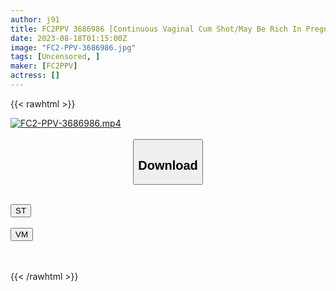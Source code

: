 ```yaml
---
author: j91
title: FC2PPV 3686986 [Continuous Vaginal Cum Shot/May Be Rich In Pregnancy] A Fair-Skinned And Busty Girl Is Violated By A Large Number Of Men. I’m Planning To Get Pregnant, So I’m Looking For Her Name. Sex Slave No.162 Karin-Chan♪
date: 2023-08-18T01:15:00Z
image: "FC2-PPV-3686986.jpg"
tags: [Uncensored, ]
maker: [FC2PPV]
actress: []
---
```



{{< rawhtml >}}

<div class="video" data-videoid="MjQZDWjkrRhmX79">
    <a href="javascript:;">
        <img src="https://my.j91.asia/posts/FC2-PPV-3686986/FC2-PPV-3686986.jpg" width="WIDTH" height="HEIGHT" alt="FC2-PPV-3686986.mp4" loading="lazy">
    </a>
</div>

<script type="text/javascript" src="https://j91.asia/asset/on-demand-st.js"></script>

<br>
  <link rel="stylesheet" href="https://j91.asia/asset/bs5.css">
  
  <center>
  <button class="btn btn-primary" type="button" data-bs-toggle="collapse" data-bs-target=".multi-collapse" aria-expanded="false" aria-controls="multiCollapseExample1 multiCollapseExample2"><h2>Download</h2></button></center>
</p>
<div class="row">
  <div class="col">
    <div class="collapse multi-collapse" id="multiCollapseExample1">
      <div class="card card-body">
	      	      <br>
<div class="buttons">  
<a href="https://streamtape.to/v/MjQZDWjkrRhmX79"><button class="btn-hover color-3"><i class="fa fa-download"></i> ST</button></a></div>
    </div>
  </div>
</div>
  <div class="col">
    <div class="collapse multi-collapse" id="multiCollapseExample2">
      <div class="card card-body">
	      <br>
<div class="buttons">
    <a href="https://vidmoly.to/8lpxvze609u8.html"><button class="btn-hover color-9"><i class="fa fa-download"></i> VM</button></a></div>
<br><br>
      </div>
    </div>
  </div>
</div>

{{< /rawhtml >}}